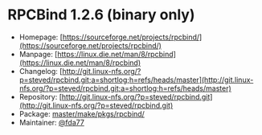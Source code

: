 # RPCBind 1.2.6 (binary only)
 - Homepage: [https://sourceforge.net/projects/rpcbind/](https://sourceforge.net/projects/rpcbind/)
 - Manpage: [https://linux.die.net/man/8/rpcbind](https://linux.die.net/man/8/rpcbind)
 - Changelog: [http://git.linux-nfs.org/?p=steved/rpcbind.git;a=shortlog;h=refs/heads/master](http://git.linux-nfs.org/?p=steved/rpcbind.git;a=shortlog;h=refs/heads/master)
 - Repository: [http://git.linux-nfs.org/?p=steved/rpcbind.git](http://git.linux-nfs.org/?p=steved/rpcbind.git)
 - Package: [master/make/pkgs/rpcbind/](https://github.com/Freetz-NG/freetz-ng/tree/master/make/pkgs/rpcbind/)
 - Maintainer: [@fda77](https://github.com/fda77)

